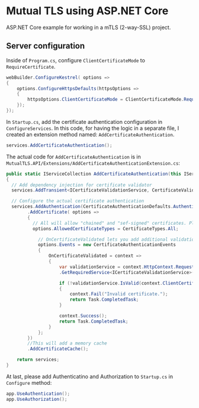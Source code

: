 # Mutual TLS using ASP.NET Core

ASP.NET Core example for working in a mTLS (2-way-SSL) project.

## Server configuration

Inside of `Program.cs`, configure `ClientCertificateMode` to `RequireCertificate`.
```csharp
webBuilder.ConfigureKestrel( options =>
{
    options.ConfigureHttpsDefaults(httpsOptions =>
    {
        httpsOptions.ClientCertificateMode = ClientCertificateMode.RequireCertificate;
    });
});
```

In `Startup.cs`, add the certificate authentication configuration in `ConfigureServices`. In this code, for having the logic in a separate file, I created an extension method named: `AddCertificateAuthentication`.
```csharp
services.AddCertificateAuthentication();
```

The actual code for `AddCertificateAuthentication` is in `MutualTLS.API/Extensions/AddCertificateAuthenticationExtension.cs`:
```csharp
public static IServiceCollection AddCertificateAuthentication(this IServiceCollection services)
{
  // Add dependency injection for certificate validator
  services.AddTransient<ICertificateValidationService, CertificateValidationService>();

  // Configure the actual certificate authentication
  services.AddAuthentication(CertificateAuthenticationDefaults.AuthenticationScheme)
        .AddCertificate( options =>
        {
          // All will allow "chained" and "sef-signed" certificates. Please configure as desired.
          options.AllowedCertificateTypes = CertificateTypes.All;

            // OnCertificateValidated lets you add additional validation which is using the correct service by dependency injection
            options.Events = new CertificateAuthenticationEvents
            {
                OnCertificateValidated = context =>
                {
                    var validationService = context.HttpContext.RequestServices
                    .GetRequiredService<ICertificateValidationService>();

                    if (!validationService.IsValid(context.ClientCertificate))
                    {
                        context.Fail("Invalid certificate.");
                        return Task.CompletedTask;
                    }

                    context.Success();
                    return Task.CompletedTask;
                }
            };
        })
        //This will add a memory cache
        .AddCertificateCache();

    return services;
}
```

At last, please add Authenticatino and Authorization to `Startup.cs` in `Configure` method:
```csharp
app.UseAuthentication();
app.UseAuthorization();
```
